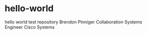 # hello-world
hello world test repository
Brendon Pinniger
Collaboration Systems Engineer
Cisco Systems

